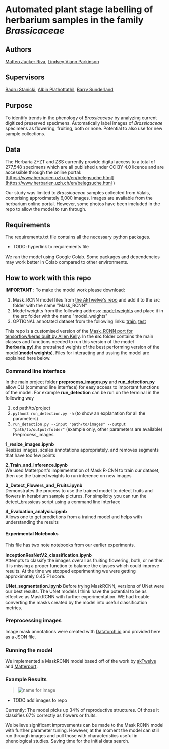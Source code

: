 # Automated plant stage labelling of herbarium samples in the family *Brassicaceae*


## Authors
[Matteo Jucker Riva](https://www.linkedin.com/in/matteojriva/), [Lindsey Viann Parkinson](https://www.linkedin.com/in/lindsey-viann/)

## Supervisors
[Badru Stanicki](https://www.linkedin.com/in/badrustanicki/), [Albin Plathottathil](https://www.linkedin.com/in/albin-plathottathil/), [Barry Sunderland](https://www.linkedin.com/in/barry-sunderland/)

## Purpose
To identify trends in the phenology of *Brassicaceae* by analyzing current digitized preserved specimens. Automatically label images of *Brassicaceae* specimens as flowering, fruiting, both or none. Potential to also use for new sample collections. 

## Data
The Herbaria Z+ZT and ZSS currently provide digital access to a total of 277,548 specimens which are all published under CC BY 4.0 licence and are accessible through the online portal:
[https://www.herbarien.uzh.ch/en/belegsuche.html](https://www.herbarien.uzh.ch/en/belegsuche.html )

Our study was limited to *Brassicaceae* samples collected from Valais, comprising approximately 6,000 images. Images are available from the herbarium online portal. However, some photos have been imcluded in the repo to allow the model to run through.

## Requirements
The requirements.txt file contains all the necessary python packages.
- TODO: hyperlink to requirements file

We ran the model using Google Colab. Some packages and dependencies may work better in Colab compared to other environments. 

## How to work with this repo

**IMPORTANT** : To make the model work please download:  
1. Mask_RCNN model files from [the AkTwelve's repo](https://github.com/akTwelve/Mask_RCNN) and add it to the src folder with the name "Mask_RCNN"  
2. Model weights from the following address: [model weights](https://drive.google.com/drive/folders/1HNs_EUyxMg8ThCRuseuJPSDYXR50GDNR?usp=sharing) and place it in the src folder with the name "model_weights"  
3. OPTIONAL annotated dataset from the following links: [train](https://drive.google.com/drive/folders/13Nph-NoTZwQFj-WOxwXtG61Wcf6fS9LR?usp=sharing), [test](https://drive.google.com/drive/folders/10-WqciDfjVAf5Qg6cJlHeigzvAWWDiQl?usp=sharing)



This repo is a customised version of the [Mask_RCNN port for tensorflow/keras built by Allen Kelly](https://github.com/akTwelve). In the **src** folder contains the main classes and functions needed to run this version of the model (**herbaria.py**),the pretrained weights of the best performing version of the model(**model weights**). Files for interacting and ussing the model are explained here below. 

### Command line interface

In the main project folder **preprocess_images.py** and **run_detection.py** allow CLI (command line interface) for easy access to important functions of the model. 
For example **run_detection** can be run on the terminal in the following way
1. cd path/to/project
2. `python3 run_detection.py -h` (to show an explanation for all the parameters)
3. `run_detection.py --input "path/to/images" --output "path/to/output/folder"` (example only, other parameters are available)
Preprocess_images

**1_resize_images.ipynb**  
Resizes images, scales annotations appropriately, and removes segments that have too few points

**2_Train_and_Inference.ipynb**  
We used Matterport's implementation of Mask R-CNN to train our dataset, then use the trained weights to run inference on new images

**3_Detect_Flowers_and_Fruits.ipynb**   
Demonstrates the process to use the trained model to detect fruits and flowers in herabrium sample pictures. 
For simplicity you can run the detect_brassicas script using a command line interface

**4_Evaluation_analysis.ipynb**   
Allows one to get predictions from a trained model and helps with understanding the results


#### Experimental Notebooks
This file has two note notebooks from our earlier experiments.

**InceptionResNetV2_classification.ipynb**  
Attempts to classify the images overall as fruiting flowering, both, or neither. It is missing a proper function to balance the classes which could improve results. At the time we stopped experimenting we were getting approximately 0.45 F1 score. 

**UNet_segmentation.ipynb**
Before trying MaskRCNN, versions of UNet were our best results. The UNet models I think have the potential to be as effective as MaskRCNN with further experimentation. WE had trouble converting the masks created by the model into useful classification metrics. 


### Preprocessing images
Image mask annotations were created with [Datatorch.io](https://www.datatorch.io) and provided here as a JSON file. 

### Running the model
We implemented a MaskRCNN model based off of the work by [akTwelve](https://github.com/akTwelve/tutorials/blob/master/mask_rcnn/MaskRCNN_TrainAndInference.ipynb) and [Matterport](https://github.com/matterport/Mask_RCNN). 

### Example Results
> ![name for image](./relative_path)  

- TODO add images to repo

Currently:
The model picks up 34% of reproductive structures. Of those it classifies 67% correctly as flowers or fruits. 

We believe significant improvements can be made to the Mask RCNN model with further parameter tuning. However, at the moment the model can still run through images and pull those with characteristics useful in phenological studies. Saving time for the initial data search. 
